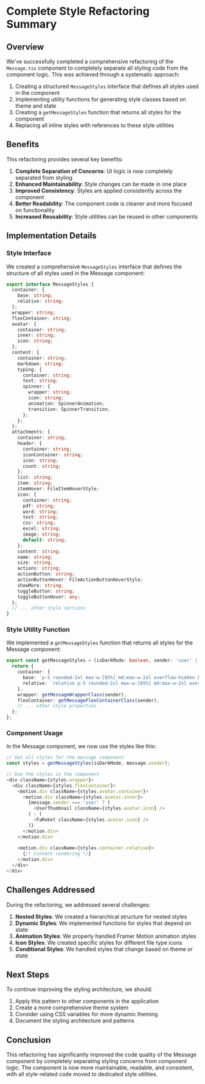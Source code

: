 # Complete Style Refactoring Summary

## Overview

We've successfully completed a comprehensive refactoring of the `Message.tsx` component to completely separate all styling code from the component logic. This was achieved through a systematic approach:

1. Creating a structured `MessageStyles` interface that defines all styles used in the component
2. Implementing utility functions for generating style classes based on theme and state
3. Creating a `getMessageStyles` function that returns all styles for the component
4. Replacing all inline styles with references to these style utilities

## Benefits

This refactoring provides several key benefits:

1. **Complete Separation of Concerns**: UI logic is now completely separated from styling
2. **Enhanced Maintainability**: Style changes can be made in one place
3. **Improved Consistency**: Styles are applied consistently across the component
4. **Better Readability**: The component code is cleaner and more focused on functionality
5. **Increased Reusability**: Style utilities can be reused in other components

## Implementation Details

### Style Interface

We created a comprehensive `MessageStyles` interface that defines the structure of all styles used in the Message component:

```typescript
export interface MessageStyles {
  container: {
    base: string;
    relative: string;
  };
  wrapper: string;
  flexContainer: string;
  avatar: {
    container: string;
    inner: string;
    icon: string;
  };
  content: {
    container: string;
    markdown: string;
    typing: {
      container: string;
      text: string;
      spinner: {
        wrapper: string;
        icon: string;
        animation: SpinnerAnimation;
        transition: SpinnerTransition;
      };
    };
  };
  attachments: {
    container: string;
    header: {
      container: string;
      iconContainer: string;
      icon: string;
      count: string;
    };
    list: string;
    item: string;
    itemHover: FileItemHoverStyle;
    icon: {
      container: string;
      pdf: string;
      word: string;
      text: string;
      csv: string;
      excel: string;
      image: string;
      default: string;
    };
    content: string;
    name: string;
    size: string;
    actions: string;
    actionButton: string;
    actionButtonHover: FileActionButtonHoverStyle;
    showMore: string;
    toggleButton: string;
    toggleButtonHover: any;
  };
  // ... other style sections
}
```

### Style Utility Function

We implemented a `getMessageStyles` function that returns all styles for the Message component:

```typescript
export const getMessageStyles = (isDarkMode: boolean, sender: 'user' | 'bot'): MessageStyles => {
  return {
    container: {
      base: `p-5 rounded-2xl max-w-[85%] md:max-w-2xl overflow-hidden break-words`,
      relative: `relative p-5 rounded-2xl max-w-[85%] md:max-w-2xl overflow-hidden break-words`,
    },
    wrapper: getMessageWrapperClass(sender),
    flexContainer: getMessageFlexContainerClass(sender),
    // ... other style properties
  };
};
```

### Component Usage

In the Message component, we now use the styles like this:

```typescript
// Get all styles for the message component
const styles = getMessageStyles(isDarkMode, message.sender);

// Use the styles in the component
<div className={styles.wrapper}>
  <div className={styles.flexContainer}>
    <motion.div className={styles.avatar.container}>
      <motion.div className={styles.avatar.inner}>
        {message.sender === 'user' ? (
          <UserThumbnail className={styles.avatar.icon} />
        ) : (
          <FaRobot className={styles.avatar.icon} />
        )}
      </motion.div>
    </motion.div>
    
    <motion.div className={styles.container.relative}>
      {/* Content rendering */}
    </motion.div>
  </div>
</div>
```

## Challenges Addressed

During the refactoring, we addressed several challenges:

1. **Nested Styles**: We created a hierarchical structure for nested styles
2. **Dynamic Styles**: We implemented functions for styles that depend on state
3. **Animation Styles**: We properly handled Framer Motion animation styles
4. **Icon Styles**: We created specific styles for different file type icons
5. **Conditional Styles**: We handled styles that change based on theme or state

## Next Steps

To continue improving the styling architecture, we should:

1. Apply this pattern to other components in the application
2. Create a more comprehensive theme system
3. Consider using CSS variables for more dynamic theming
4. Document the styling architecture and patterns

## Conclusion

This refactoring has significantly improved the code quality of the Message component by completely separating styling concerns from component logic. The component is now more maintainable, readable, and consistent, with all style-related code moved to dedicated style utilities.
